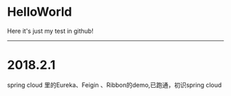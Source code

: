 # HelloWorld
 Here it's just my test in github!
*********************************************************
# 2018.2.1
spring cloud 里的Eureka、Feigin 、Ribbon的demo,已跑通，初识spring cloud
